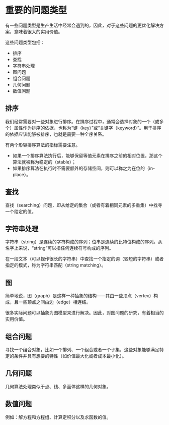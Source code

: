 # 重要的问题类型

有一些问题类型是生产生活中经常会遇到的，因此，对于这些问题的更优化解决方案，意味着很大的实用价值。

这些问题类型包括：

- 排序
- 查找
- 字符串处理
- 图问题
- 组合问题
- 几何问题
- 数值问题

## 排序

我们经常需要对一些对象进行排序。在排序过程中，通常会选择对象的一个（或多个）属性作为排序的依据，也称为“键（key）”或“关键字（keyword）”。用于排序的依据应该能够被排序，也就是需要一种全序关系。

有两个形容排序算法的指标需要注意。

- 如果一个排序算法执行后，能够保留等值元素在排序之前的相对位置，那这个算法就被称为稳定的（stable）；
- 如果排序算法在执行时不需要额外的存储空间，则可以称之为在位的（in-place）。

## 查找

查找（searching）问题，即从给定的集合（或者有着相同元素的多重集）中找寻一个给定的值。

## 字符串处理

字符串（string）是连续的字符构成的序列；位串是连续的比特位构成的序列。从名字上来说，“string”可以指任何连续符号构成的序列。

在一段文本（可以视作很长的字符串）中查找一个指定的词（较短的字符串）或者指定的模式，称为字符串匹配（string matching）。

## 图

简单地说，图（graph）是这样一种抽象的结构——其由一些顶点（vertex）构成，且一些顶点之间由边（edge）相连结。

很多实际问题可以抽象为图模型来进行解决。因此，对图问题的研究，有着相当的实用价值。

## 组合问题

寻找一个组合对象，比如一个排列、一个组合或者一个子集，这些对象能够满足特定的条件并具有想要的特性（如价值最大化或者成本最小化）。


## 几何问题

几何算法处理类似于点、线、多面体这样的几何对象。

## 数值问题

例如：解方程和方程组、计算定积分以及求函数的值。

